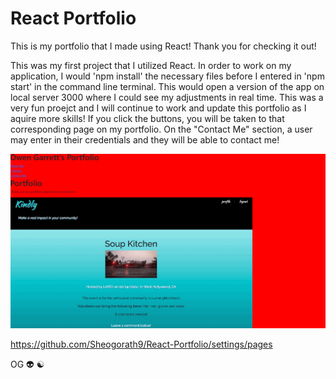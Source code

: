 # React Portfolio

This is my portfolio that I made using React! Thank you for checking it out!

This was my first project that I utilized React. In order to work on my application, I would 'npm install' the necessary files before I entered in 'npm start' in the command line terminal. This would open a version of the app on local server 3000 where I could see my adjustments in real time. This was a very fun proejct and I will continue to work and update this portfolio as I aquire more skills! If you click the buttons, you will be taken to that corresponding page on my portfolio. On the "Contact Me" section, a user may enter in their credentials and they will be able to contact me! 

<img src="src/assets/portfolio.png" alt="app in react" title="app in react">

https://github.com/Sheogorath9/React-Portfolio/settings/pages

OG :alien: :yin_yang: